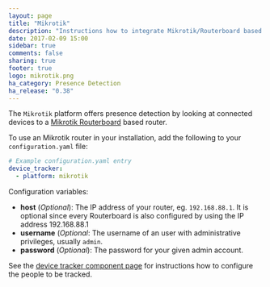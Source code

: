 ```yaml
---
layout: page
title: "Mikrotik"
description: "Instructions how to integrate Mikrotik/Routerboard based routers into Home Assistant."
date: 2017-02-09 15:00
sidebar: true
comments: false
sharing: true
footer: true
logo: mikrotik.png
ha_category: Presence Detection
ha_release: "0.38"
---
```



The `Mikrotik` platform offers presence detection by looking at connected devices to a [Mikrotik Routerboard](http://routerboard.com) based router.

To use an Mikrotik router in your installation, add the following to your `configuration.yaml` file:

```yaml
# Example configuration.yaml entry
device_tracker:
  - platform: mikrotik
```

Configuration variables:

- **host** (*Optional*): The IP address of your router, eg. `192.168.88.1`. It is optional since every Routerboard is also configured by using the IP address 192.168.88.1
- **username** (*Optional*: The username of an user with administrative privileges, usually `admin`.
- **password** (*Optional*): The password for your given admin account.

See the [device tracker component page](/components/device_tracker/) for instructions how to configure the people to be tracked.

